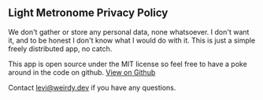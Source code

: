## Light Metronome Privacy Policy
We don't gather or store any personal data, none whatsoever. I don't want it, and to be honest I don't know what I would do with it. This is just a simple freely distributed app, no catch.

This app is open source under the MIT license so feel free to have a poke around in the code on github.
[View on Github](https://github.com/weirdybeardyman/light-metronome)

Contact levi@weirdy.dev if you have any questions.
